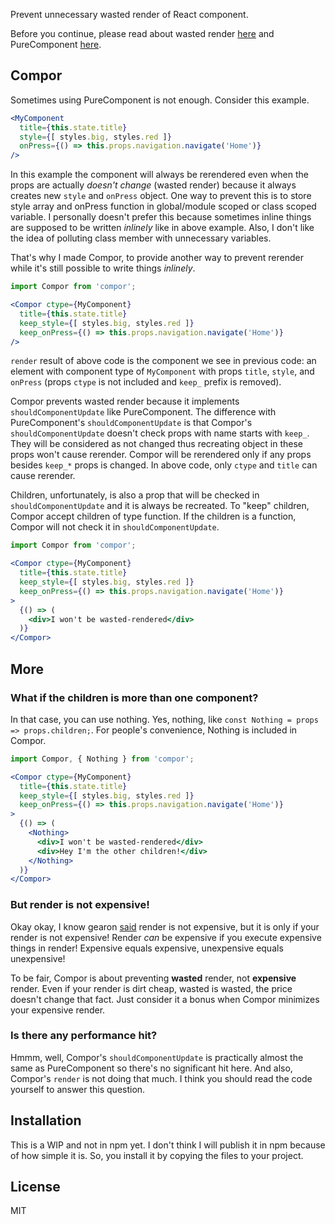 Prevent unnecessary wasted render of React component.

Before you continue, please read about wasted render [here](https://reactjs.org/docs/optimizing-performance.html#avoid-reconciliation) and PureComponent [here](https://reactjs.org/docs/react-api.html#reactpurecomponent).

## Compor

Sometimes using PureComponent is not enough. Consider this example.

```jsx
<MyComponent
  title={this.state.title}
  style={[ styles.big, styles.red ]}
  onPress={() => this.props.navigation.navigate('Home')}
/>
```

In this example the component will always be rerendered even when the props are actually _doesn't change_ (wasted render) because it always creates new `style` and `onPress` object. One way to prevent this is to store style array and onPress function in global/module scoped or class scoped variable. I personally doesn't prefer this because sometimes inline things are supposed to be written _inlinely_ like in above example. Also, I don't like the idea of polluting class member with unnecessary variables.

That's why I made Compor, to provide another way to prevent rerender while it's still possible to write things _inlinely_.

```jsx
import Compor from 'compor';

<Compor ctype={MyComponent}
  title={this.state.title}
  keep_style={[ styles.big, styles.red ]}
  keep_onPress={() => this.props.navigation.navigate('Home')}
/>
```

`render` result of above code is the component we see in previous code: an element with component type of `MyComponent` with props `title`, `style`, and `onPress` (props `ctype` is not included and `keep_` prefix is removed).

Compor prevents wasted render because it implements `shouldComponentUpdate` like PureComponent. The difference with PureComponent's `shouldComponentUpdate` is that Compor's `shouldComponentUpdate` doesn't check props with name starts with `keep_`. They will be considered as not changed thus recreating object in these props won't cause rerender. Compor will be rerendered only if any props besides `keep_*` props is changed. In above code, only `ctype` and `title` can cause rerender.

Children, unfortunately, is also a prop that will be checked in `shouldComponentUpdate` and it is always be recreated. To "keep" children, Compor accept children of type function. If the children is a function, Compor will not check it in `shouldComponentUpdate`.

```jsx
import Compor from 'compor';

<Compor ctype={MyComponent}
  title={this.state.title}
  keep_style={[ styles.big, styles.red ]}
  keep_onPress={() => this.props.navigation.navigate('Home')}
>
  {() => (
    <div>I won't be wasted-rendered</div>
  )}
</Compor>
```

## More

### What if the children is more than one component?

In that case, you can use nothing. Yes, nothing, like `const Nothing = props => props.children;`. For people's convenience, Nothing is included in Compor.

```jsx
import Compor, { Nothing } from 'compor';

<Compor ctype={MyComponent}
  title={this.state.title}
  keep_style={[ styles.big, styles.red ]}
  keep_onPress={() => this.props.navigation.navigate('Home')}
>
  {() => (
    <Nothing>
      <div>I won't be wasted-rendered</div>
      <div>Hey I'm the other children!</div>
    </Nothing>
  )}
</Compor>
```

### But render is not expensive!

Okay okay, I know gearon [said](https://github.com/facebook/react/issues/8669#issuecomment-270113350) render is not expensive, but it is only if your render is not expensive! Render _can_ be expensive if you execute expensive things in render! Expensive equals expensive, unexpensive equals unexpensive!

To be fair, Compor is about preventing __wasted__ render, not __expensive__ render. Even if your render is dirt cheap, wasted is wasted, the price doesn't change that fact. Just consider it a bonus when Compor minimizes your expensive render.

### Is there any performance hit?

Hmmm, well, Compor's `shouldComponentUpdate` is practically almost the same as PureComponent so there's no significant hit here. And also, Compor's `render` is not doing that much. I think you should read the code yourself to answer this question.

## Installation

This is a WIP and not in npm yet. I don't think I will publish it in npm because of how simple it is. So, you install it by copying the files to your project.

## License

MIT
